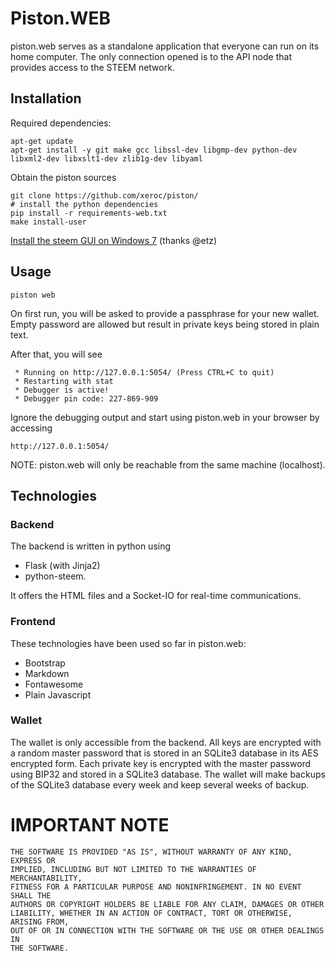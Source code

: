 # Piston.WEB

piston.web serves as a standalone application that everyone can run on
its home computer. The only connection opened is to the API node that
provides access to the STEEM network.

## Installation

Required dependencies:

    apt-get update
    apt-get install -y git make gcc libssl-dev libgmp-dev python-dev libxml2-dev libxslt1-dev zlib1g-dev libyaml

Obtain the piston sources

    git clone https://github.com/xeroc/piston/
    # install the python dependencies
    pip install -r requirements-web.txt
    make install-user

[Install the steem GUI on Windows 7](https://steemit.com/piston/@etz/piston-web-install-a-steem-gui-on-windows-7) (thanks @etz)

## Usage
    
    piston web

On first run, you will be asked to provide a passphrase for your new
wallet. Empty password are allowed but result in private keys being
stored in plain text.

After that, you will see

     * Running on http://127.0.0.1:5054/ (Press CTRL+C to quit)
     * Restarting with stat
     * Debugger is active!
     * Debugger pin code: 227-869-909

Ignore the debugging output and start using piston.web in your browser
by accessing

    http://127.0.0.1:5054/

NOTE: piston.web will only be reachable from the same machine
(localhost).

## Technologies

### Backend

The backend is written in python using

* Flask (with Jinja2)
* python-steem.

It offers the HTML files and a Socket-IO for real-time communications.

### Frontend

These technologies have been used so far in piston.web:

* Bootstrap
* Markdown
* Fontawesome
* Plain Javascript

### Wallet

The wallet is only accessible from the backend. All keys are encrypted
with a random master password that is stored in an SQLite3 database in its
AES encrypted form. Each private key is encrypted with the master password
using BIP32 and stored in a SQLite3 database.
The wallet will make backups of the SQLite3 database every week and keep
several weeks of backup.

# IMPORTANT NOTE

    THE SOFTWARE IS PROVIDED "AS IS", WITHOUT WARRANTY OF ANY KIND, EXPRESS OR
    IMPLIED, INCLUDING BUT NOT LIMITED TO THE WARRANTIES OF MERCHANTABILITY,
    FITNESS FOR A PARTICULAR PURPOSE AND NONINFRINGEMENT. IN NO EVENT SHALL THE
    AUTHORS OR COPYRIGHT HOLDERS BE LIABLE FOR ANY CLAIM, DAMAGES OR OTHER
    LIABILITY, WHETHER IN AN ACTION OF CONTRACT, TORT OR OTHERWISE, ARISING FROM,
    OUT OF OR IN CONNECTION WITH THE SOFTWARE OR THE USE OR OTHER DEALINGS IN
    THE SOFTWARE.
